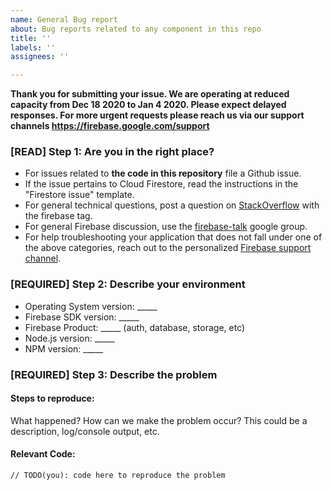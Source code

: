 ```yaml
---
name: General Bug report
about: Bug reports related to any component in this repo
title: ''
labels: ''
assignees: ''

---
```


**Thank you for submitting your issue. We are operating at reduced capacity from Dec 18 2020 to Jan 4 2020. Please expect delayed responses. For more urgent requests please reach us via our  support channels https://firebase.google.com/support**

### [READ] Step 1: Are you in the right place?

  * For issues related to __the code in this repository__ file a Github issue.
  * If the issue pertains to Cloud Firestore, read the instructions in the "Firestore issue"
    template.
  * For general technical questions, post a question on [StackOverflow](http://stackoverflow.com/)
    with the firebase tag.
  * For general Firebase discussion, use the [firebase-talk](https://groups.google.com/forum/#!forum/firebase-talk)
    google group.
  * For help troubleshooting your application that does not fall under one
    of the above categories, reach out to the personalized
    [Firebase support channel](https://firebase.google.com/support/).

### [REQUIRED] Step 2: Describe your environment

  * Operating System version: _____
  * Firebase SDK version: _____
  * Firebase Product: _____ (auth, database, storage, etc)
  * Node.js version: _____
  * NPM version: _____

### [REQUIRED] Step 3: Describe the problem

#### Steps to reproduce:

What happened? How can we make the problem occur?
This could be a description, log/console output, etc.

#### Relevant Code:

```
// TODO(you): code here to reproduce the problem
```
